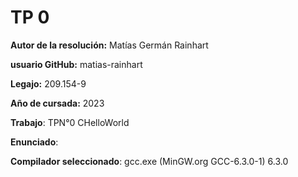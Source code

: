 # TP 0 
**Autor de la resolución:** Matías Germán Rainhart

**usuario GitHub:** matias-rainhart 

**Legajo:** 209.154-9

**Año de cursada:** 2023

**Trabajo**: TPN°0 CHelloWorld

**Enunciado**: 

**Compilador seleccionado**: gcc.exe (MinGW.org GCC-6.3.0-1) 6.3.0




